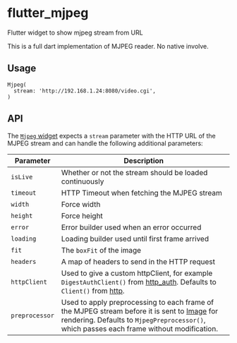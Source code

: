 # flutter_mjpeg

Flutter widget to show mjpeg stream from URL

This is a full dart implementation of MJPEG reader. No native involve.

## Usage

```
Mjpeg(
  stream: 'http://192.168.1.24:8080/video.cgi',
)
```

## API
The [`Mjpeg` widget](https://pub.dev/documentation/flutter_mjpeg/latest/flutter_mjpeg/Mjpeg-class.html) expects a `stream` parameter with the HTTP URL of the MJPEG stream and can handle the following additional parameters:

Parameter | Description
--- | ---
`isLive` | Whether or not the stream should be loaded continuously
`timeout` | HTTP Timeout when fetching the MJPEG stream
`width` | Force width
`height` | Force height
`error` | Error builder used when an error occurred
`loading` | Loading builder used until first frame arrived
`fit` | The `boxFit` of the image
`headers` | A map of headers to send in the HTTP request
`httpClient` | Used to give a custom httpClient, for example `DigestAuthClient()` from [http_auth](https://pub.dev/packages/http_auth). Defaults to `Client()` from [http](https://pub.dev/packages/http).
`preprocessor` | Used to apply preprocessing to each frame of the MJPEG stream before it is sent to [Image](https://api.flutter.dev/flutter/widgets/Image-class.html) for rendering. Defaults to `MjpegPreprocessor()`, which passes each frame without modification. 
